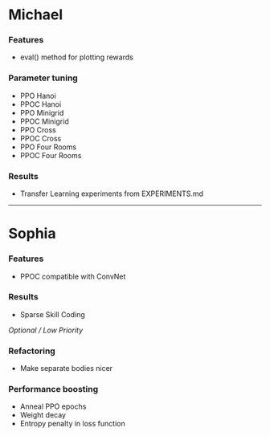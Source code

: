 # Michael
### Features
  - eval() method for plotting rewards
 
### Parameter tuning
  - PPO Hanoi
  - PPOC Hanoi
  - PPO Minigrid
  - PPOC Minigrid
  - PPO Cross
  - PPOC Cross
  - PPO Four Rooms
  - PPOC Four Rooms

### Results
  - Transfer Learning experiments from EXPERIMENTS.md
  
---

# Sophia
### Features
  - PPOC compatible with ConvNet
  
### Results
  - Sparse Skill Coding
  
*Optional / Low Priority*

### Refactoring
  - Make separate bodies nicer

### Performance boosting
  - Anneal PPO epochs
  - Weight decay
  - Entropy penalty in loss function
